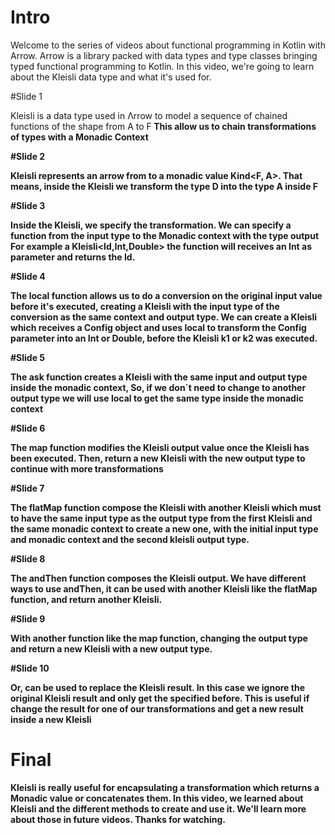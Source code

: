 # Intro

Welcome to the series of videos about functional programming in Kotlin with Arrow. 
Arrow is a library packed with data types and type classes bringing typed functional programming to Kotlin. 
In this video, we're going to learn about the Kleisli data type and what it's used for.

#Slide 1

Kleisli is a data type used in Λrrow to model a sequence of chained functions 
of the shape from A to F<B> 
This allow us to chain transformations of types with a Monadic Context

#Slide 2

Kleisli represents an arrow from <D> to a monadic value Kind<F, A>.
That means, inside the Kleisli we transform the type D into the type A inside F

#Slide 3

Inside the Kleisli, we specify the transformation.
We can specify a function from the input type to the Monadic context with the type output
For example a Kleisli<Id,Int,Double> 
the function will receives an Int as parameter and returns the Id<Double>.

#Slide 4

The local function allows us to do a conversion on the original input value before it's executed, 
creating a Kleisli with the input type of the conversion as the same context and output type.
We can create a Kleisli which receives a Config object and uses local to transform 
the Config parameter into an Int or Double, before the Kleisli k1 or k2 was executed.

#Slide 5

The ask function creates a Kleisli with the same input and output type inside the monadic context, 
So, if we don´t need to change to another output type 
we will use local to get the same type inside the monadic context

#Slide 6

The map function modifies the Kleisli output value once the Kleisli has been executed.
Then, return a new Kleisli with the new output type to continue with more transformations

#Slide 7

The flatMap function compose the Kleisli with another Kleisli 
which must to have the same input type as the output type 
from the first Kleisli and the same monadic context to create a new one,
with the initial input type and monadic context and the second kleisli output type.

#Slide 8

The andThen function composes the Kleisli output.
We have different ways to use andThen,
it can be used with another Kleisli like the flatMap function, 
and return another Kleisli.

#Slide 9

With another function like the map function, 
changing the output type and return a new Kleisli with a new output type.

#Slide 10

Or, can be used to replace the Kleisli result.
In this case we ignore the original Kleisli result and only get the specified before.
This is useful if change the result for one of our transformations 
and get a new result inside a new Kleisli

# Final

Kleisli is really useful for encapsulating a transformation which returns a Monadic value or concatenates them.
In this video, we learned about Kleisli and the different methods to create and use it. 
We'll learn more about those in future videos. Thanks for watching.


